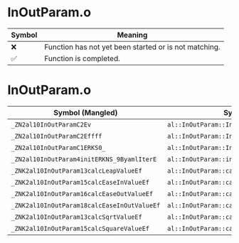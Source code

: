 # InOutParam.o
| Symbol | Meaning 
| ------------- | ------------- 
| :x: | Function has not yet been started or is not matching. 
| :white_check_mark: | Function is completed. 


# InOutParam.o
| Symbol (Mangled) | Symbol (Demangled) | Decompiled? |
| ------------- |  ------------- | ------------- |
| `_ZN2al10InOutParamC2Ev` | `al::InOutParam::InOutParam(void)` | :white_check_mark: |
| `_ZN2al10InOutParamC2Effff` | `al::InOutParam::InOutParam(float,float,float,float)` | :white_check_mark: |
| `_ZN2al10InOutParamC1ERKS0_` | `al::InOutParam::InOutParam(al::InOutParam const&)` | :white_check_mark: |
| `_ZN2al10InOutParam4initERKNS_9ByamlIterE` | `al::InOutParam::init(al::ByamlIter const&)` | :white_check_mark: |
| `_ZNK2al10InOutParam13calcLeapValueEf` | `al::InOutParam::calcLeapValue(float)const` | :white_check_mark: |
| `_ZNK2al10InOutParam15calcEaseInValueEf` | `al::InOutParam::calcEaseInValue(float)const` | :white_check_mark: |
| `_ZNK2al10InOutParam16calcEaseOutValueEf` | `al::InOutParam::calcEaseOutValue(float)const` | :white_check_mark: |
| `_ZNK2al10InOutParam18calcEaseInOutValueEf` | `al::InOutParam::calcEaseInOutValue(float)const` | :white_check_mark: |
| `_ZNK2al10InOutParam13calcSqrtValueEf` | `al::InOutParam::calcSqrtValue(float)const` | :white_check_mark: |
| `_ZNK2al10InOutParam15calcSquareValueEf` | `al::InOutParam::calcSquareValue(float)const` | :white_check_mark: |
